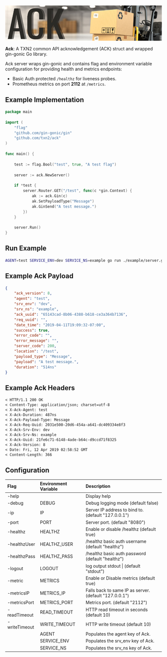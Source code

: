 ![Ack](https://raw.githubusercontent.com/txn2/ack/master/mast.jpg)

**Ack**: A TXN2 common API acknowledgement (ACK) struct and wrapped gin-gonic Go library.

Ack server wraps gin-gonic and contains flag and environment variable configuration for
providing health and metrics endpoints:
- Basic Auth protected `/healthz` for liveness probes.
- Prometheus metrics on port **2112** at `/metrics`.

## Example Implementation

```go
package main

import (
	"flag"
	"github.com/gin-gonic/gin"
	"github.com/txn2/ack"
)

func main() {

	test := flag.Bool("test", true, "A test flag")

	server := ack.NewServer()

	if *test {
		server.Router.GET("/test", func(c *gin.Context) {
			ak := ack.Gin(c)
			ak.SetPayloadType("Message")
			ak.GinSend("A test message.")
		})
	}

	server.Run()
}
```

## Run Example

```bash
AGENT=test SERVICE_ENV=dev SERVICE_NS=example go run ./example/server.go --test
```

## Example Ack Payload

```json
{
    "ack_version": 8,
    "agent": "test",
    "srv_env": "dev",
    "srv_ns": "example",
    "ack_uuid": "65143cad-8b06-4388-b618-ce3a364b7136",
    "req_uuid": "",
    "date_time": "2019-04-11T19:09:32-07:00",
    "success": true,
    "error_code": "",
    "error_message": "",
    "server_code": 200,
    "location": "/test",
    "payload_type": "Message",
    "payload": "A test message.",
    "duration": "514ns"
}
```

## Example Ack Headers

```plain
< HTTP/1.1 200 OK
< Content-Type: application/json; charset=utf-8
< X-Ack-Agent: test
< X-Ack-Duration: 487ns
< X-Ack-Payload-Type: Message
< X-Ack-Req-Uuid: 2031e500-20d6-454a-a641-dc409334e8f3
< X-Ack-Srv-Env: dev
< X-Ack-Srv-Ns: example
< X-Ack-Uuid: 21fe6c71-6148-4ade-b64c-d9ccd71f8325
< X-Ack-Version: 8
< Date: Fri, 12 Apr 2019 02:58:52 GMT
< Content-Length: 366
```

## Configuration


| Flag          | Environment Variable | Description                                            |
|:--------------|:---------------------|:-------------------------------------------------------|
| -help         |                      | Display help                                           |
| -debug        | DEBUG                | Debug logging mode (default false)                     |
| -ip           | IP                   | Server IP address to bind to. (default "127.0.0.1")    |
| -port         | PORT                 | Server port. (default "8080")                          |
| -healthz      | HEALTHZ              | Enable or disable /healthz (default true)              |
| -healthzUser  | HEALTHZ_USER         | /healthz basic auth username (default "healthz")       |
| -healthzPass  | HEALTHZ_PASS         | /healthz basic auth password (default "healthz")       |
| -logout       | LOGOUT               | log output stdout \|  (default "stdout")               |
| -metric       | METRICS              | Enable or Disable metrics (default true)               |
| -metricsIP    | METRICS_IP           | Falls back to same IP as server. (default "127.0.0.1") |
| -metricsPort  | METRICS_PORT         | Metrics port. (default "2112")                         |
| -readTimeout  | READ_TIMEOUT         | HTTP read timeout in seconds (default 10)              |
| -writeTimeout | WRITE_TIMEOUT        | HTTP write timeout (default 10)                                                       |
|               | AGENT                | Populates the agent key of Ack.                        |
|               | SERVICE_ENV          | Populates the srv_env key of Ack.                      |
|               | SERVICE_NS           | Populates the srv_ns key of Ack.                       |


